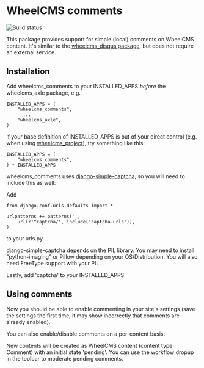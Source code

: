 WheelCMS comments
=================

![Build status](https://travis-ci.org/wheelcms/wheelcms_comments.png)

This package provides support for simple (local) comments on WheelCMS content.
It's similar to the
[wheelcms_disqus package](https://github.com/wheelcms/wheelcms_disqus/), but does
not require an external service.

Installation
------------

Add wheelcms_comments to your INSTALLED_APPS *before* the wheelcms_axle package, e.g.

    INSTALLED_APPS = (
        "wheelcms_comments",
          ...
        "wheelcms_axle",
    )


if your base definition of INSTALLED_APPS is out of your direct control
(e.g. when using
[wheelcms_project](https://github.com/wheelcms/wheelcms_project)), try
something like this:

    INSTALLED_APPS = (
        "wheelcms_comments",
    ) + INSTALLED_APPS


wheelcms_comments uses [django-simple-captcha](https://django-simple-captcha.readthedocs.org/en/latest/usage.html), so you will need to include this
as well:

Add

    from django.conf.urls.defaults import *

    urlpatterns += patterns('',
        url(r'^captcha/', include('captcha.urls')),
    )

to your urls.py

django-simple-captcha  depends on the PIL library. You may need to install "python-imaging" or Pillow depending on your OS/Distribution. You will also need FreeType support with your PIL.

Lastly, add 'captcha' to your INSTALLED_APPS

Using comments
--------------

Now you should be able to enable commenting in your site's settings (save
the settings the first time, it may show incorrectly that comments are
already enabled).

You can also enable/disable comments on a per-content basis.

New contents will be created as WheelCMS content (content type Comment)
with an initial state 'pending'. You can use the workflow dropup in the
toolbar to moderate pending comments.


